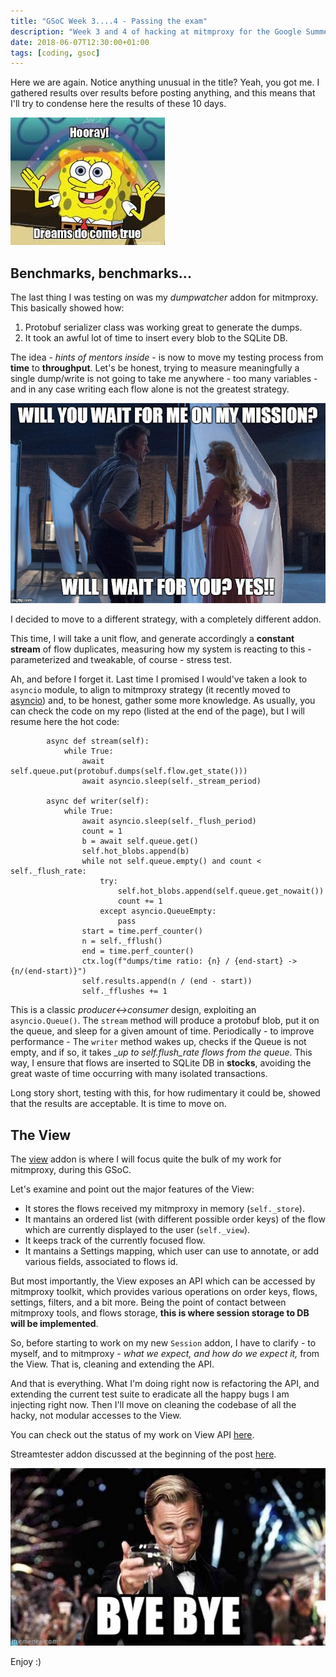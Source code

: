 ```yaml
---
title: "GSoC Week 3....4 - Passing the exam"
description: "Week 3 and 4 of hacking at mitmproxy for the Google Summer of Code"
date: 2018-06-07T12:30:00+01:00
tags: [coding, gsoc]
---
```



Here we are again. Notice anything unusual in the title? Yeah, you got me. I
gathered results over results before posting anything, and this means that I'll
try to condense here the results of these 10 days.

![AltText](/images/hooray.jpg)

## Benchmarks, benchmarks...

The last thing I was testing on was my _dumpwatcher_ addon for mitmproxy.
This basically showed how:

1. Protobuf serializer class was working great to generate the dumps.
2. It took an awful lot of time to insert every blob to the SQLite DB.

The idea - _hints of mentors inside_ - is now to move my testing process from
__time__ to __throughput__.
Let's be honest, trying to measure meaningfully a single dump/write is not
going to take me anywhere - too many variables - and in any case writing each
flow alone is not the greatest strategy.

![greatest](/images/greatest.jpg)

I decided to move to a different strategy, with a completely different addon.

This time, I will take a unit flow, and generate accordingly a __constant stream__
of flow duplicates, measuring how my system is reacting to this - parameterized and
tweakable, of course - stress test.

Ah, and before I forget it. Last time I promised I would've taken a look to
<code>asyncio</code> module, to align to mitmproxy strategy (it recently moved to
[asyncio](https://mitmproxy.org/posts/releases/mitmproxy4/)) and, to be honest,
gather some more knowledge. As usually, you can check the code on my repo (listed
at the end of the page), but I will resume here the hot code:
```
        async def stream(self):
            while True:
                await self.queue.put(protobuf.dumps(self.flow.get_state()))
                await asyncio.sleep(self._stream_period)

        async def writer(self):
            while True:
                await asyncio.sleep(self._flush_period)
                count = 1
                b = await self.queue.get()
                self.hot_blobs.append(b)
                while not self.queue.empty() and count < self._flush_rate:
                    try:
                        self.hot_blobs.append(self.queue.get_nowait())
                        count += 1
                    except asyncio.QueueEmpty:
                        pass
                start = time.perf_counter()
                n = self._fflush()
                end = time.perf_counter()
                ctx.log(f"dumps/time ratio: {n} / {end-start} -> {n/(end-start)}")
                self.results.append(n / (end - start))
                self._fflushes += 1
```

This is a classic _producer<->consumer_ design, exploiting an <code>asyncio.Queue()</code>.
The <code>stream</code> method will produce a protobuf blob, put it on the queue,
and sleep for a given amount of time. Periodically - to improve performance -
The <code>writer</code> method wakes up, checks if the Queue is not empty, and if
so, it takes __up to self._flush_rate flows from the queue__. This way, I ensure
that flows are inserted to SQLite DB in __stocks__, avoiding the great waste of
time occurring with many isolated transactions.

Long story short, testing with this, for how rudimentary it could be, showed that
the results are acceptable. It is time to move on.


## The View

The [view](https://github.com/mitmproxy/mitmproxy/blob/master/mitmproxy/addons/view.py)
addon is where I will focus quite the bulk of my work for mitmproxy, during this GSoC.

Let's examine and point out the major features of the View:

- It stores the flows received my mitmproxy in memory (<code>self._store</code>).
- It mantains an ordered list (with different possible order keys) of the flow
which are currently displayed to the user (<code>self._view</code>).
- It keeps track of the currently focused flow.
- It mantains a Settings mapping, which user can use to annotate, or add various
fields, associated to flows id.

But most importantly, the View exposes an API which can be accessed by mitmproxy
toolkit, which provides various operations on order keys, flows, settings, filters,
and a bit more.
Being the point of contact between mitmproxy tools, and flows storage, __this is
where session storage to DB will be implemented__.

So, before starting to work on my new <code>Session</code> addon, I have to
clarify - to myself, and to mitmproxy - _what we expect, and how do we expect it,_
 from the View. That is, cleaning and extending the API.

 And that is everything. What I'm doing right now is refactoring the API, and extending
 the current test suite to eradicate all the happy bugs I am injecting right now. Then
 I'll move on cleaning the codebase of all the hacky, not modular accesses to the View.

 You can check out the status of my work on View API [here](https://github.com/madt1m/mitmproxy/blob/view-cleanup/mitmproxy/addons/view.py).

 Streamtester addon discussed at the beginning of the post [here](https://github.com/madt1m/mitmproxy/blob/serialization-protobuf/mitmproxy/addons/serialization/streamtester.py).

 ![bye](/images/bye.jpg)

 Enjoy :)
